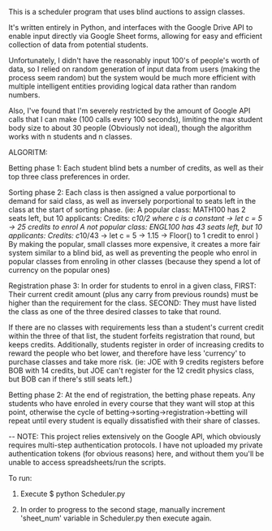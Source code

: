This is a scheduler program that uses blind auctions to assign classes.

It's written entirely in Python, and interfaces with the Google Drive API to enable input directly via Google Sheet forms, allowing for easy and efficient collection of data from potential students.

Unfortunately, I didn't have the reasonably input 100's of people's worth of
data, so I relied on random generation of input data from users (making the
process seem random) but the system would be much more efficient with
multiple intelligent entities providing logical data rather than random
numbers.

Also, I've found that I'm severely restricted by the amount of Google API calls that I can make (100 calls every 100 seconds), limiting the max student body size to about 30 people (Obviously not ideal), though the algorithm works
with n students and n classes.


ALGORITM:

Betting phase 1:
Each student blind bets a number of credits, as well as their top three
class preferences in order.

Sorting phase 2:
Each class is then assigned a value porportional to demand for said class, as
well as inversely porportional to seats left in the class at the start of
sorting phase.
(ie: 
A popular class: MATH100 has 2 seats left, but 10 applicants: Credits: c*10/2
    where c is a constant -> let c = 5 -> 25 credits to enrol
A not popular class: ENGL100 has 43 seats left, but 10 applicants:
    Credits: c*10/43 -> let c = 5 -> 1.15 -> Floor() to 1 credit to enrol
)
By making the popular, small classes more expensive, it creates a more fair
system similar to a blind bid, as well as preventing the people who enrol in popular classes from enroling in other classes (because they spend a lot of
currency on the popular ones)

Registration phase 3:
In order for students to enrol in a given class,
FIRST: Their current credit amount (plus any carry from previous rounds) must
be higher than the requirement for the class.
SECOND: They must have listed the class as one of the three desired classes
to take that round.

If there are no classes with requirements less than a student's current
credit within the three of that list, the student forfeits registration that
round, but keeps credits.
Additionally, students register in order of increasing credits to reward the
people who bet lower, and therefore have less 'currency' to purchase classes
and take more risk.
(ie: JOE with 9 credits registers before BOB with 14 credits, but JOE can't
register for the 12 credit physics class, but BOB can if there's still seats left.)

Betting phase 2:
At the end of registration, the betting phase repeats. Any students who
have enroled in every course that they want will stop at this point, otherwise
the cycle of betting->sorting->registration->betting will repeat until every
student is equally dissatisfied with their share of classes.








  --  NOTE: This project relies extensively on the Google API, which obviously
      requires multi-step authentication protocols. I have not uploaded my
      private authentication tokens (for obvious reasons) here, and without
      them you'll be unable to access spreadsheets/run the scripts.

To run:

1) Execute
   \$ python Scheduler.py

2) In order to progress to the second stage, manually increment 
   'sheet_num' variable in Scheduler.py then execute again.